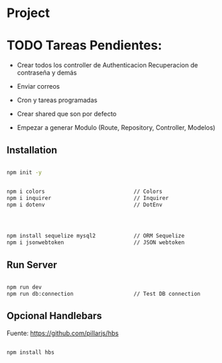 # Project

# TODO Tareas Pendientes:

- Crear todos los controller de Authenticacion Recuperacion de contraseña y demás
- Enviar correos
- Cron y tareas programadas
- Crear shared que son por defecto 

- Empezar a generar Modulo (Route, Repository, Controller, Modelos)






## Installation

```sh

npm init -y


npm i colors                            // Colors
npm i inquirer                          // Inquirer
npm i dotenv                            // DotEnv




npm install sequelize mysql2            // ORM Sequelize
npm i jsonwebtoken                      // JSON webtoken

```

## Run Server

```sh

npm run dev
npm run db:connection                   // Test DB connection

```

## Opcional Handlebars

Fuente: https://github.com/pillarjs/hbs

```sh

npm install hbs

```
